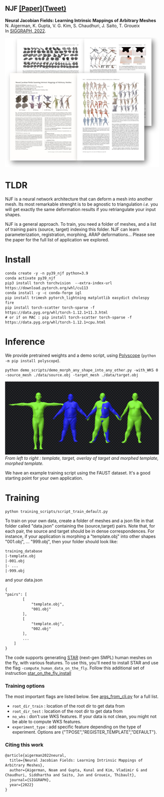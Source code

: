 ## NJF  [[Paper]](https://arxiv.org/abs/2205.02904)([Tweet)](https://twitter.com/AigermanNoam/status/1524433177929940992?s=20&t=i__gwz_kGGVt67crBJpFVg)

**Neural Jacobian Fields: Learning Intrinsic Mappings of Arbitrary Meshes** <br>
N. Aigerman, K. Gupta, V. G. Kim, S. Chaudhuri, J. Saito, T. Groueix <br>
In [SIGGRAPH, 2022](https://s2022.siggraph.org/).

![teaser](data/images/paper.jpeg)

#  TLDR

NJF is a neural network architecture that can deform a mesh into another mesh. Its most remarkable strenght is to be agnostic to triangulation *i.e.* you will get exactly the same deformation results if you retriangulate your input shapes.


NJF is  a  general  approach. To train, you need a folder of meshes, and a list of training pairs (source, target) indexing this folder. NJF can learn parameterization, registration, morphing, ARAP deformations... Please see the paper for the full list of application we explored.

# Install

```shell
conda create -y -n py39_njf python=3.9
conda activate py39_njf
pip3 install torch torchvision  --extra-index-url https://download.pytorch.org/whl/cu113
conda install -y -c conda-forge igl
pip install trimesh pytorch_lightning matplotlib easydict cholespy fire
pip install torch-scatter torch-sparse -f https://data.pyg.org/whl/torch-1.12.1+11.3.html
# or if on MAC : pip install torch-scatter torch-sparse -f https://data.pyg.org/whl/torch-1.12.1+cpu.html
```

# Inference

We provide pretrained weights and a demo script, using [Polyscope](https://polyscope.run/) (`python -m pip install polyscope`).


```
python demo_scripts/demo_morph_any_shape_into_any_other.py -with_WKS 0 -source_mesh ./data/source.obj -target_mesh ./data/target.obj
```

![morph_template_to_any_shape](./data/images/morph_any_shape_into_shape.png)
*From left to right : template, target, overlay of target and morphed template, morphed template.*








We have an example training script using the FAUST dataset. It's a good starting point for your own application.

# Training
```
python training_scripts/script_train_default.py
```
To train on your own data, create a folder of meshes and a json file in that folder called "data.json" containing the (source,target) pairs. Note that, for each pair, the source and target should be in dense correspondences. For instance, if your application is morphing a  "template.obj" into other shapes "001.obj", ... "999.obj", then your folder should look like:
```
training_database
|-template.obj
|-001.obj
|- ...
|-999.obj
```
and your data.json

```
{
"pairs": [
        [
            "template.obj",
            "001.obj"
        ],
        [
            "template.obj",
            "002.obj"
        ],
        ...
    ]
}
```
The code supports generating [STAR](https://github.com/ahmedosman/STAR) (next-gen SMPL) human meshes on the fly, with various features. To use this, you'll need to install STAR and use the flag `-compute_human_data_on_the_fly`. Follow this additional set of instruction [star_on_the_fly_install](./STAR_INSTALL.md)

### Training options

The most important flags are listed below.
See [args_from_cli.py](./args_from_cli.py) for a full list.

* `root_dir_train` : location of the root dir to get data from
* `root_dir_test` : location of the root dir to get data from
* `no_wks` : don't use WKS features. If your data is not clean, you might not be able to compute WKS features.
* `experiment_type` : add specific feature depending on the type of experiment. Options are {"TPOSE","REGISTER_TEMPLATE","DEFAULT"}.

### Citing this work

```
@article{aigerman2022neural,
  title={Neural Jacobian Fields: Learning Intrinsic Mappings of Arbitrary Meshes},
  author={Aigerman, Noam and Gupta, Kunal and Kim, Vladimir G and Chaudhuri, Siddhartha and Saito, Jun and Groueix, Thibault},
  journal={SIGGRAPH},
  year={2022}
}
```
